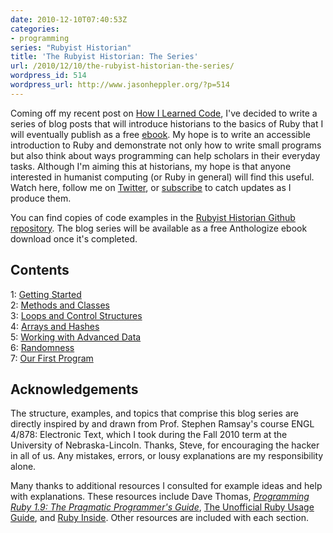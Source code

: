 ```yaml
---
date: 2010-12-10T07:40:53Z
categories:
- programming
series: "Rubyist Historian"
title: 'The Rubyist Historian: The Series'
url: /2010/12/10/the-rubyist-historian-the-series/
wordpress_id: 514
wordpress_url: http://www.jasonheppler.org/?p=514
---
```


Coming off my recent post on <a href="http://www.jasonheppler.org/2010/12/03/how-i-learned-code.html">How I Learned Code</a>, I've decided to write a series of blog posts that will introduce historians to the basics of Ruby that I will eventually publish as a free <a href="http://anthologize.org/">ebook</a>. My hope is to write an accessible introduction to Ruby and demonstrate not only how to write small programs but also think about ways programming can help scholars in their everyday tasks. Although I'm aiming this at historians, my hope is that anyone interested in humanist computing (or Ruby in general) will find this useful. Watch here, follow me on <a href="http://www.twitter.com/jaheppler">Twitter</a>, or <a href="http://feeds.feedburner.com/JasonHeppler">subscribe</a> to catch updates as I produce them.

You can find copies of code examples in the <a href="https://github.com/hepplerj/rubyist-historian">Rubyist Historian Github repository</a>. The blog series will be available as a free Anthologize ebook download once it's completed.

## Contents
1: [Getting Started](http://www.jasonheppler.org/2010/12/29/the-rubyist-historian-getting-started.html)  
2: [Methods and Classes](http://www.jasonheppler.org/2010/12/31/the-rubyist-historian-more-basics-methods.html)  
3: [Loops and Control Structures](http://www.jasonheppler.org/2011/01/02/the-rubyist-historian-flow-control.html)  
4: [Arrays and Hashes](http://www.jasonheppler.org/2011/01/04/the-rubyist-historian-arrays-hashes-and-more-io.html)  
5: [Working with Advanced Data](http://www.jasonheppler.org/2011/01/07/the-rubyist-historian-working-with-advanced-data.html)  
6: [Randomness](http://www.jasonheppler.org/2011/01/08/the-rubyist-historian-iteration-recursion-and-other-randomness.html)  
7: [Our First Program](http://www.jasonheppler.org/2011/01/12/the-rubyist-historian-our-first-program.html)

## Acknowledgements

The structure, examples, and topics that comprise this blog series are directly inspired by and drawn from Prof. Stephen Ramsay's course ENGL 4/878: Electronic Text, which I took during the Fall 2010 term at the University of Nebraska-Lincoln. Thanks, Steve, for encouraging the hacker in all of us. Any mistakes, errors, or lousy explanations are my responsibility alone.

Many thanks to additional resources I consulted for example ideas and help with explanations. These resources include Dave Thomas, <em><a href="http://www.amazon.com/gp/product/1934356085?ie=UTF8&tag=jasohepp-20&linkCode=as2&camp=1789&creative=9325&creativeASIN=1934356085">Programming Ruby 1.9: The Pragmatic Programmer's Guide</a></em>, <a href="http://www.caliban.org/ruby/rubyguide.shtml">The Unofficial Ruby Usage Guide</a>, and <a href="http://www.rubyinside.com/">Ruby Inside</a>. Other resources are included with each section.
